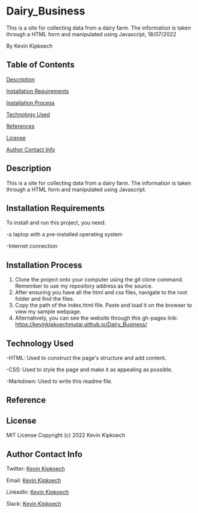 # Dairy_Business
This is a site for collecting data from a dairy farm. The information is taken through a HTML form and manipulated using Javascript, 18/07/2022

By Kevin Kipkoech

## **Table of Contents**
[Description](#description)


[Installation Requirements](#installationrequirements)


[Installation Process](#installationprocess)


[Technology Used](#technologyused)


[References](#references)


[License](#license)


[Author Contact Info](#authorcontactinfo)
## **Description**
This is a site for collecting data from a dairy farm. The information is taken through a HTML form and manipulated using Javascript. 
## **Installation Requirements**
To install and run this project, you need:

-a laptop with a pre-installed operating system

-Internet connection
## **Installation Process**
1. Clone the project onto your computer using the git clone command. Remember to use my repository address as the source. 
2. After ensuring you have all the html and css files, navigate to the root folder and find the files. 
3. Copy the path of the index.html file. Paste and load it on the browser to view my sample webpage. 
4. Alternatively, you can see the website through this gh-pages link: https://kevinkipkoechmutai.github.io/Dairy_Business/ 
## **Technology Used**
-HTML: Used to construct the page's structure and add content.

-CSS: Used to style the page and make it as appealing as possible. 

-Markdown: Used to write this readme file.
## **Reference**

## **License**
MIT License Copyright (c) 2022 Kevin Kipkoech
## **Author Contact Info**
Twitter: [Kevin Kipkoech](twitter.com/KevinKipkoechM1?s=09)

Email: [Kevin Kipkoech](kevin.kipkoech@student.moringaschool.com)

LinkedIn: [Kevin Kipkoech](https://www.linkedin.com/in/kevin-kipkoech-651a15108)

Slack: [Kevin Kipkoech](www.slack.com/KevinKipkoech/moringaschool)


 

